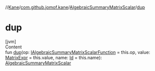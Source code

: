 //[Kane](../../index.md)/[com.github.jomof.kane](../index.md)/[AlgebraicSummaryMatrixScalar](index.md)/[dup](dup.md)



# dup  
[jvm]  
Content  
fun [dup](dup.md)(op: [IAlgebraicSummaryMatrixScalarFunction](../-i-algebraic-summary-matrix-scalar-function/index.md) = this.op, value: [MatrixExpr](../-matrix-expr/index.md) = this.value, name: [Id](../../com.github.jomof.kane.impl/index.md#%5Bcom.github.jomof.kane.impl%2FId%2F%2F%2FPointingToDeclaration%2F%5D%2FClasslikes%2F-309854160) = this.name): [AlgebraicSummaryMatrixScalar](index.md)  



